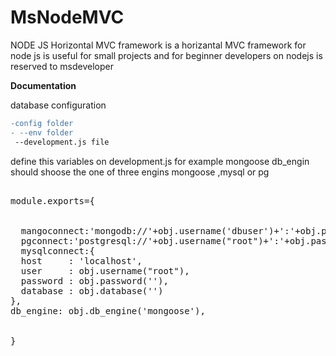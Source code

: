 # MsNodeMVC
NODE JS Horizontal MVC framework 
is a horizantal MVC framework for node js is useful for small projects and for beginner developers on nodejs is reserved to msdeveloper

<b>Documentation </b>

database configuration
<p>

```diff
-config folder
- --env folder
 --development.js file

```

<p>




define this variables  on development.js for example mongoose
db_engin should shoose the one of three engins mongoose ,mysql or pg

<pre>

module.exports={

 
  mangoconnect:'mongodb://'+obj.username('dbuser')+':'+obj.password('dbpass')+'@127.0.0.1:27017/'+obj.database('posts'),
  pgconnect:'postgresql://'+obj.username("root")+':'+obj.password('')+'@localhost:3211/'+obj.database(''),
  mysqlconnect:{
  host     : 'localhost',
  user     : obj.username("root"),
  password : obj.password(''),
  database : obj.database('')
},
db_engine: obj.db_engine('mongoose'),

 
}



</pre>
